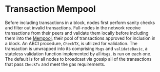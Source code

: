 # Transaction Mempool
Before including transactions in a block, nodes first perform sanity checks and filter out invalid transactions. Full-nodes in the network receive transactions from their peers and validate them locally before including them into the [Mempool](https://github.com/tendermint/tendermint/blob/75ffa2bf1c7d5805460d941a75112e6a0a38c039/mempool/mempool.go), their pool of transactions approved for inclusion in a block. An ABCI procedure, `CheckTX`, is utilized for validation. The transaction is unwrapped into its comprising `Msgs` and `validateBasic`, a stateless validation function implemented by all `Msgs`, is run on each one. The default is for all nodes to broadcast via gossip all of the transactions that pass `CheckTx` and meet the gas requirements. 
